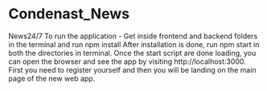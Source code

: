# Condenast_News
News24/7
To run the application - 
Get inside frontend and backend folders in the terminal and run npm install
After installation is done, run npm start in both the directories in terminal. Once the start script are done loading, you can open the browser and see the app by visiting http://localhost:3000. First you need to register yourself and then you will be landing on the main page of the new web app.
